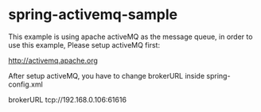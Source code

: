 # spring-activemq-sample

This example is using apache activeMQ as the message queue, in order to use this example, Please setup activeMQ first:

http://activemq.apache.org


After setup activeMQ, you have to change brokerURL inside spring-config.xml

brokerURL   tcp://192.168.0.106:61616
